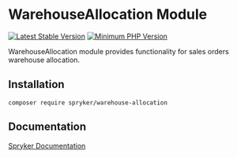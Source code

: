 # WarehouseAllocation Module
[![Latest Stable Version](https://poser.pugx.org/spryker/warehouse-allocation/v/stable.svg)](https://packagist.org/packages/spryker/warehouse-allocation)
[![Minimum PHP Version](https://img.shields.io/badge/php-%3E%3D%208.3-8892BF.svg)](https://php.net/)

WarehouseAllocation module provides functionality for sales orders warehouse allocation.

## Installation

```
composer require spryker/warehouse-allocation
```

## Documentation

[Spryker Documentation](https://docs.spryker.com)
